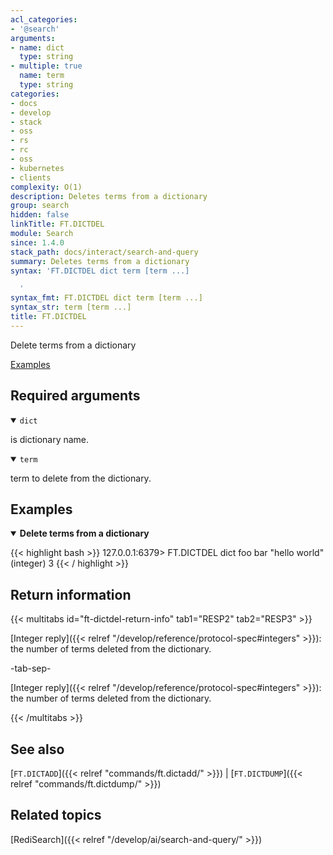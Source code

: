 ```yaml
---
acl_categories:
- '@search'
arguments:
- name: dict
  type: string
- multiple: true
  name: term
  type: string
categories:
- docs
- develop
- stack
- oss
- rs
- rc
- oss
- kubernetes
- clients
complexity: O(1)
description: Deletes terms from a dictionary
group: search
hidden: false
linkTitle: FT.DICTDEL
module: Search
since: 1.4.0
stack_path: docs/interact/search-and-query
summary: Deletes terms from a dictionary
syntax: 'FT.DICTDEL dict term [term ...]

  '
syntax_fmt: FT.DICTDEL dict term [term ...]
syntax_str: term [term ...]
title: FT.DICTDEL
---
```


Delete terms from a dictionary

[Examples](#examples)

## Required arguments

<details open>
<summary><code>dict</code></summary>

is dictionary name.
</details>

<details open>
<summary><code>term</code></summary>

term to delete from the dictionary.
</details>

## Examples

<details open>
<summary><b>Delete terms from a dictionary</b></summary>

{{< highlight bash >}}
127.0.0.1:6379> FT.DICTDEL dict foo bar "hello world"
(integer) 3
{{< / highlight >}}
</details>

## Return information

{{< multitabs id="ft-dictdel-return-info" 
    tab1="RESP2" 
    tab2="RESP3" >}}

[Integer reply]({{< relref "/develop/reference/protocol-spec#integers" >}}): the number of terms deleted from the dictionary.

-tab-sep-

[Integer reply]({{< relref "/develop/reference/protocol-spec#integers" >}}): the number of terms deleted from the dictionary.

{{< /multitabs >}}

## See also

[`FT.DICTADD`]({{< relref "commands/ft.dictadd/" >}}) | [`FT.DICTDUMP`]({{< relref "commands/ft.dictdump/" >}})

## Related topics

[RediSearch]({{< relref "/develop/ai/search-and-query/" >}})
